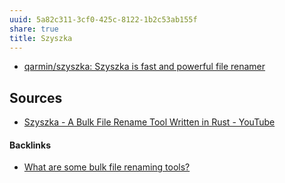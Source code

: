 ```yaml
---
uuid: 5a82c311-3cf0-425c-8122-1b2c53ab155f
share: true
title: Szyszka
---
```

* [qarmin/szyszka: Szyszka is fast and powerful file renamer](https://github.com/qarmin/szyszka)

## Sources

* [Szyszka - A Bulk File Rename Tool Written in Rust - YouTube](https://www.youtube.com/watch?v=QacczpLQ0jo)

#### Backlinks

* [What are some bulk file renaming tools?](/e9a110df-b751-4795-84d6-2ce0893d3fe7)
